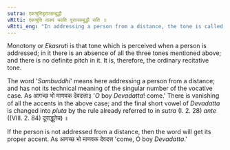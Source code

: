 ```yaml
---
sutra: एकश्रुतिदूरात्सम्बुद्धौ
vRtti: एकश्रुति वाक्यं भवति दूरात्सम्बुद्धौ सति ॥
vRtti_eng: "In addressing a person from a distance, the tone is called _Ekasruti_ or monotony."
---
```

Monotony or _Ekasruti_ is that tone which is perceived when a person is addressed; in it there is an absence of all the three tones mentioned above; and there is no definite pitch in it. It is, therefore, the ordinary recitative tone.

The word '_Sambuddhi_' means here addressing a person from a distance; and has not its technical meaning of the singular number of the vocative case. As आगच्छ भो माणवक देवदत्ता३ '_O_ boy _Devadatta_! come.' There is vanishing of all the accents in the above case; and the final short vowel of _Devadatta_ is changed into _pluta_ by the rule already referred to in _sutra_ (I. 2. 28) _ante_ ((VIII. 2. 84) दूराद्धूतेच) ॥

If the person is not addressed from a distance, then the word will get its proper accent. As आगच्छ भो माणवक देवदत्त 'come, O boy _Devadatta_.'
